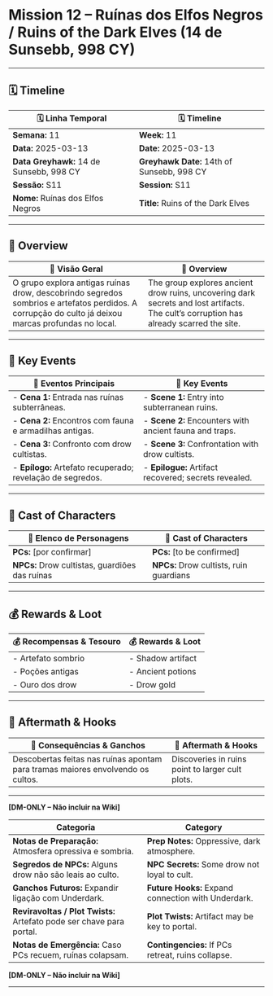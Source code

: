 # Mission 12 – Ruínas dos Elfos Negros / Ruins of the Dark Elves (14 de Sunsebb, 998 CY)

---

## 🗓 Timeline
| 🗓 Linha Temporal | 🗓 Timeline |
|-------------------|------------|
| **Semana:** 11 | **Week:** 11 |
| **Data:** 2025-03-13 | **Date:** 2025-03-13 |
| **Data Greyhawk:** 14 de Sunsebb, 998 CY | **Greyhawk Date:** 14th of Sunsebb, 998 CY |
| **Sessão:** S11 | **Session:** S11 |
| **Nome:** Ruínas dos Elfos Negros | **Title:** Ruins of the Dark Elves |

---

## 📖 Overview
| 📖 Visão Geral | 📖 Overview |
|----------------|------------|
| O grupo explora antigas ruínas drow, descobrindo segredos sombrios e artefatos perdidos. A corrupção do culto já deixou marcas profundas no local. | The group explores ancient drow ruins, uncovering dark secrets and lost artifacts. The cult’s corruption has already scarred the site. |

---

## 🎲 Key Events
| 🎲 Eventos Principais | 🎲 Key Events |
|-----------------------|--------------|
| - **Cena 1:** Entrada nas ruínas subterrâneas. | - **Scene 1:** Entry into subterranean ruins. |
| - **Cena 2:** Encontros com fauna e armadilhas antigas. | - **Scene 2:** Encounters with ancient fauna and traps. |
| - **Cena 3:** Confronto com drow cultistas. | - **Scene 3:** Confrontation with drow cultists. |
| - **Epílogo:** Artefato recuperado; revelação de segredos. | - **Epilogue:** Artifact recovered; secrets revealed. |

---

## 👥 Cast of Characters
| 👥 Elenco de Personagens | 👥 Cast of Characters |
|--------------------------|-----------------------|
| **PCs:** [por confirmar] | **PCs:** [to be confirmed] |
| **NPCs:** Drow cultistas, guardiões das ruínas | **NPCs:** Drow cultists, ruin guardians |

---

## 💰 Rewards & Loot
| 💰 Recompensas & Tesouro | 💰 Rewards & Loot |
|--------------------------|-------------------|
| - Artefato sombrio | - Shadow artifact |
| - Poções antigas | - Ancient potions |
| - Ouro dos drow | - Drow gold |

---

## 🧭 Aftermath & Hooks
| 🧭 Consequências & Ganchos | 🧭 Aftermath & Hooks |
|----------------------------|----------------------|
| Descobertas feitas nas ruínas apontam para tramas maiores envolvendo os cultos. | Discoveries in ruins point to larger cult plots. |

---

**[DM-ONLY – Não incluir na Wiki]**

| Categoria | Category |
|-----------|----------|
| **Notas de Preparação:** Atmosfera opressiva e sombria. | **Prep Notes:** Oppressive, dark atmosphere. |
| **Segredos de NPCs:** Alguns drow não são leais ao culto. | **NPC Secrets:** Some drow not loyal to cult. |
| **Ganchos Futuros:** Expandir ligação com Underdark. | **Future Hooks:** Expand connection with Underdark. |
| **Reviravoltas / Plot Twists:** Artefato pode ser chave para portal. | **Plot Twists:** Artifact may be key to portal. |
| **Notas de Emergência:** Caso PCs recuem, ruínas colapsam. | **Contingencies:** If PCs retreat, ruins collapse. |

**[DM-ONLY – Não incluir na Wiki]**

---
